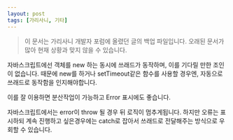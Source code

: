 ```yaml
---
layout: post
tags: [가리사니, 기타]
---
```


> 이 문서는 가리사니 개발자 포럼에 올렸던 글의 백업 파일입니다.
오래된 문서가 많아 현재 상황과 맞지 않을 수 있습니다.


자바스크립트에선 객체를 new 하는 동시에 쓰래드가 동작하며, 이를 기다릴 만한 조인이 없습니다.
때문에 new를 하거나 setTimeout같은 함수를 사용할 경우엔,
자동으로 쓰래드로 동작함을 인지해야합니다.

이를 잘 이용하면 분산작업이 가능하고 Error 표시에도 좋습니다.

자바스크립트에서는 error이 throw 될 경우 뒤 로직이 멈추게됩니다.
하지만 오류는 표시하되 계속 진행하고 싶은경우에는 catch로 잡아서 쓰래드로 전달해주는 방식으로 우회할 수 있습니다.